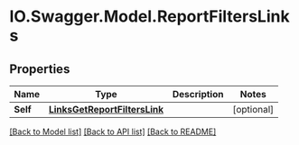 # IO.Swagger.Model.ReportFiltersLinks
## Properties

Name | Type | Description | Notes
------------ | ------------- | ------------- | -------------
**Self** | [**LinksGetReportFiltersLink**](LinksGetReportFiltersLink.md) |  | [optional] 

[[Back to Model list]](../README.md#documentation-for-models) [[Back to API list]](../README.md#documentation-for-api-endpoints) [[Back to README]](../README.md)

